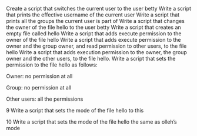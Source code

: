 Create a script that switches the current user to the user betty
Write a script that prints the effective username of the current user
Write a script that prints all the groups the current user is part of
Write a script that changes the owner of the file hello to the user betty
Write a script that creates an empty file called hello
Write a script that adds execute permission to the owner of the file hello
Write a script that adds execute permission to the owner and the group owner, and read permission to other users, to the file hello
Write a script that adds execution permission to the owner, the group owner and the other users, to the file hello.
Write a script that sets the permission to the file hello as follows:



Owner: no permission at all

Group: no permission at all

Other users: all the permissions

9 Write a script that sets the mode of the file hello to this

10 Write a script that sets the mode of the file hello the same as olleh’s mode
